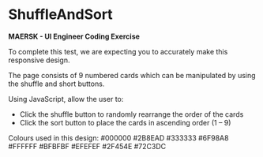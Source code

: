# ShuffleAndSort

**MAERSK - UI Engineer Coding Exercise**

To complete this test, we are expecting you to accurately make this responsive design.

The page consists of 9 numbered cards which can be manipulated by using the 
shuffle and short buttons.

Using JavaScript, allow the user to:

- Click the shuffle button to randomly rearrange the order of the cards
- Click the sort button to place the cards in ascending order (1 – 9)


Colours used in this design:
#000000 #2B8EAD
#333333 #6F98A8
#FFFFFF #BFBFBF
#EFEFEF #2F454E
#72C3DC